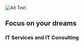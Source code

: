 ![Alt Text](https://github.com/SanjayD03/Intern-pe/blob/main/Intern%20Pe%20logo.jpgb)
## Focus on your dreams
### IT Services and IT Consulting

